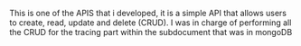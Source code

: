 This is one of the APIS that i developed, it is a simple API that allows users to create, read, update and delete (CRUD).
I was in charge of performing all the CRUD for the tracing part within the subdocument that was in mongoDB